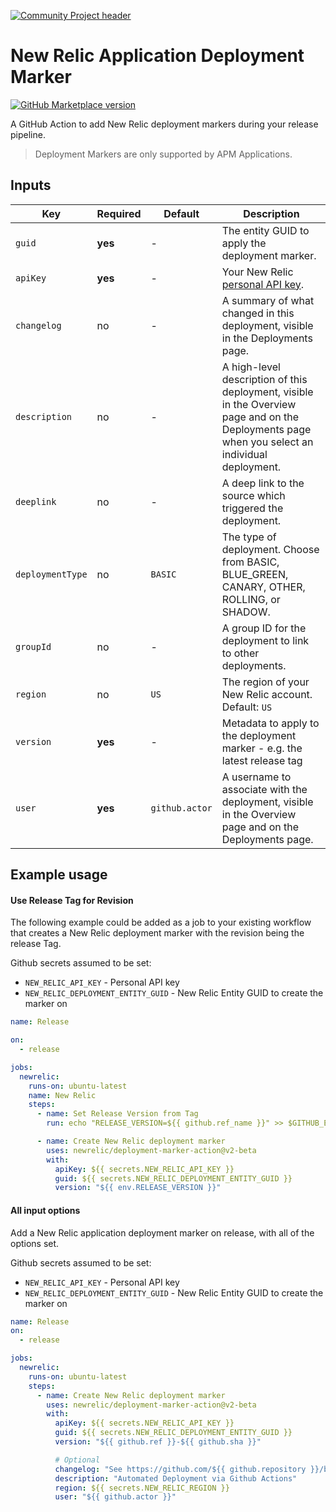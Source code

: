 [![Community Project header](https://github.com/newrelic/open-source-office/raw/master/examples/categories/images/Community_Project.png)](https://github.com/newrelic/open-source-office/blob/master/examples/categories/index.md#category-community-project)

# New Relic Application Deployment Marker

[![GitHub Marketplace version](https://img.shields.io/github/release/newrelic/deployment-marker-action.svg?label=Marketplace&logo=github)](https://github.com/marketplace/actions/new-relic-application-deployment-marker)

A GitHub Action to add New Relic deployment markers during your release pipeline.

> Deployment Markers are only supported by APM Applications.

## Inputs

| Key              | Required | Default | Description |
| ---------------- | -------- | ------- | ----------- |
| `guid`           | **yes**  | -       | The entity GUID to apply the deployment marker. |
| `apiKey`         | **yes**  | -       | Your New Relic [personal API key](https://docs.newrelic.com/docs/apis/get-started/intro-apis/types-new-relic-api-keys#personal-api-key). |
| `changelog`      | no       | -       | A summary of what changed in this deployment, visible in the Deployments page. |
| `description`    | no       | -       | A high-level description of this deployment, visible in the Overview page and on the Deployments page when you select an individual deployment. |
| `deeplink`       | no       | -       | A deep link to the source which triggered the deployment. |
| `deploymentType` | no       | `BASIC` | The type of deployment. Choose from BASIC, BLUE_GREEN, CANARY, OTHER, ROLLING, or SHADOW. |
| `groupId`        | no       | -       | A group ID for the deployment to link to other deployments. |
| `region`         | no       | `US`    | The region of your New Relic account. Default: `US` |
| `version`        | **yes**  | -       | Metadata to apply to the deployment marker - e.g. the latest release tag |
| `user`           | **yes**  | `github.actor` | A username to associate with the deployment, visible in the Overview page and on the Deployments page. |

## Example usage

#### Use Release Tag for Revision

The following example could be added as a job to your existing workflow that
creates a New Relic deployment marker with the revision being the release Tag.

Github secrets assumed to be set:
* `NEW_RELIC_API_KEY` - Personal API key
* `NEW_RELIC_DEPLOYMENT_ENTITY_GUID` - New Relic Entity GUID to create the marker on

```yaml
name: Release

on:
  - release

jobs:
  newrelic:
    runs-on: ubuntu-latest
    name: New Relic
    steps:
      - name: Set Release Version from Tag
        run: echo "RELEASE_VERSION=${{ github.ref_name }}" >> $GITHUB_ENV

      - name: Create New Relic deployment marker
        uses: newrelic/deployment-marker-action@v2-beta
        with:
          apiKey: ${{ secrets.NEW_RELIC_API_KEY }}
          guid: ${{ secrets.NEW_RELIC_DEPLOYMENT_ENTITY_GUID }}
          version: "${{ env.RELEASE_VERSION }}"
```

#### All input options

Add a New Relic application deployment marker on release, with all of the
options set.

Github secrets assumed to be set:
* `NEW_RELIC_API_KEY` - Personal API key
* `NEW_RELIC_DEPLOYMENT_ENTITY_GUID` - New Relic Entity GUID to create the marker on

```yaml
name: Release
on:
  - release

jobs:
  newrelic:
    runs-on: ubuntu-latest
    steps:
      - name: Create New Relic deployment marker
        uses: newrelic/deployment-marker-action@v2-beta
        with:
          apiKey: ${{ secrets.NEW_RELIC_API_KEY }}
          guid: ${{ secrets.NEW_RELIC_DEPLOYMENT_ENTITY_GUID }}
          version: "${{ github.ref }}-${{ github.sha }}"

          # Optional
          changelog: "See https://github.com/${{ github.repository }}/blob/master/CHANGELOG.md for details"
          description: "Automated Deployment via Github Actions"
          region: ${{ secrets.NEW_RELIC_REGION }}
          user: "${{ github.actor }}"
```
